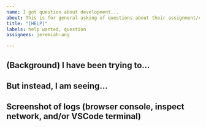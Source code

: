 ```yaml
---
name: I got question about development...
about: This is for general asking of questions about their assignment/coding
title: "[HELP]"
labels: help wanted, question
assignees: jeremiah-ang

---
```


## (Background) I have been trying to...



## But instead, I am seeing...



## Screenshot of logs (browser console, inspect network, and/or VSCode terminal)

